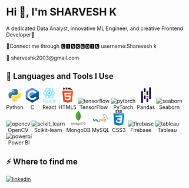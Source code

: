 <h1>Hi 👋, I'm SHARVESH K </h1>
<p>A dedicated Data Analyst, innovative ML Engineer, and creative Frontend Developer🚀 </p>
<p>📶Connect me through 🅻🅸🅽🅺🅴🅳🅸🅽 username:Sharevesh k</p>
<p>📩 sharveshk2003@gmail.com</p>

<h2>🚀 Languages and Tools I Use</h2>
<p>
<div style="display: inline-block; text-align: center;">
<img src="https://raw.githubusercontent.com/devicons/devicon/master/icons/python/python-original.svg" alt="python" width="42" height="42" /><br>Python
</div>
<div style="display: inline-block; text-align: center;">
<img src="https://raw.githubusercontent.com/devicons/devicon/master/icons/c/c-original.svg" alt="c" width="42" height="42" /><br>C
</div>
<div style="display: inline-block; text-align: center;">
<img src="https://raw.githubusercontent.com/devicons/devicon/master/icons/react/react-original-wordmark.svg" alt="react" width="42" height="42" /><br>React
</div>
<div style="display: inline-block; text-align: center;">
<img src="https://raw.githubusercontent.com/devicons/devicon/master/icons/html5/html5-original-wordmark.svg" alt="html5" width="42" height="42" /><br>HTML5
</div>
<div style="display: inline-block; text-align: center;">
<img src="https://www.vectorlogo.zone/logos/tensorflow/tensorflow-icon.svg" alt="tensorflow" width="42" height="42" /><br>TensorFlow
</div>
<div style="display: inline-block; text-align: center;">
<img src="https://www.vectorlogo.zone/logos/pytorch/pytorch-icon.svg" alt="pytorch" width="42" height="42" /><br>PyTorch
</div>
<div style="display: inline-block; text-align: center;">
<img src="https://raw.githubusercontent.com/devicons/devicon/2ae2a900d2f041da66e950e4d48052658d850630/icons/pandas/pandas-original.svg" alt="pandas" width="42" height="42" /><br>Pandas
</div>
<div style="display: inline-block; text-align: center;">
<img src="https://seaborn.pydata.org/_images/logo-mark-lightbg.svg" alt="seaborn" width="42" height="42" /><br>Seaborn
</div>
<div style="display: inline-block; text-align: center;">
<img src="https://www.vectorlogo.zone/logos/opencv/opencv-icon.svg" alt="opencv" width="42" height="42" /><br>OpenCV
</div>
<div style="display: inline-block; text-align: center;">
<img src="https://upload.wikimedia.org/wikipedia/commons/0/05/Scikit_learn_logo_small.svg" alt="scikit_learn" width="42" height="42" /><br>Scikit-learn
</div>
<div style="display: inline-block; text-align: center;">
<img src="https://raw.githubusercontent.com/devicons/devicon/master/icons/mongodb/mongodb-original-wordmark.svg" alt="mongodb" width="42" height="42" /><br>MongoDB
</div>
<div style="display: inline-block; text-align: center;">
<img src="https://raw.githubusercontent.com/devicons/devicon/master/icons/mysql/mysql-original-wordmark.svg" alt="mysql" width="42" height="42" /><br>MySQL
</div>
<div style="display: inline-block; text-align: center;">
<img src="https://raw.githubusercontent.com/devicons/devicon/master/icons/css3/css3-original-wordmark.svg" alt="css3" width="42" height="42" /><br>CSS3
</div>
<div style="display: inline-block; text-align: center;">
<img src="https://www.vectorlogo.zone/logos/firebase/firebase-icon.svg" alt="firebase" width="42" height="42" /><br>Firebase
</div>
<div style="display: inline-block; text-align: center;">
<img src="https://www.tableau.com/sites/default/files/2022-11/Tableau_Logo.png" alt="tableau" width="42" height="42" /><br>Tableau
</div>
<div style="display: inline-block; text-align: center;">
<img src="https://powerbi.microsoft.com/static/images/global/ms-symbol-microsoft-pbi.png" alt="powerbi" width="42" height="42" /><br>Power BI
</div>
</p>

<h2>⚡️ Where to find me</h2>
<p><a target="_blank" href="https://www.linkedin.com/in/SHARVESH K" style="display: inline-block;"><img src="https://img.shields.io/badge/linkedin-logo?style=for-the-badge&logo=linkedin&logoColor=white&color=#0a77b6" alt="linkedin" /></a></p>

